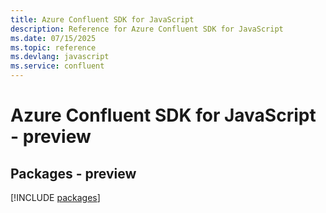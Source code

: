 ```yaml
---
title: Azure Confluent SDK for JavaScript
description: Reference for Azure Confluent SDK for JavaScript
ms.date: 07/15/2025
ms.topic: reference
ms.devlang: javascript
ms.service: confluent
---
```

# Azure Confluent SDK for JavaScript - preview
## Packages - preview
[!INCLUDE [packages](confluent-index.md)]